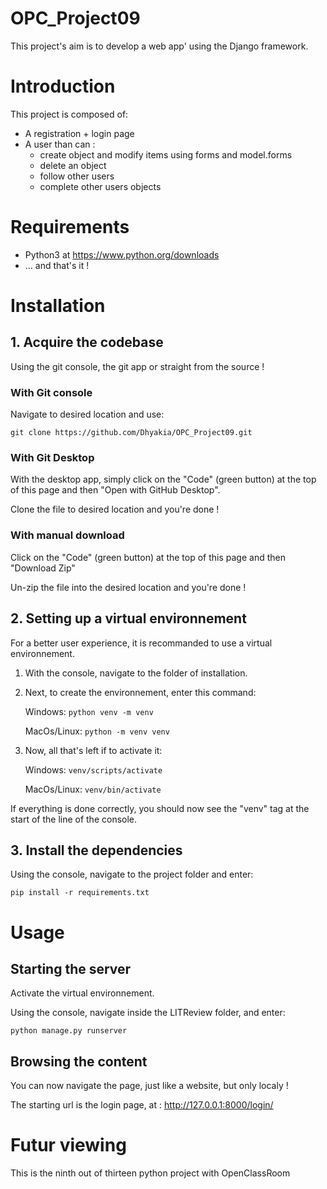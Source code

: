# OPC_Project09

This project's aim is to develop a web app' using the Django framework.


# Introduction

This project is composed of:
* A registration + login page
* A user than can : 
    * create object and modify items using forms and model.forms
    * delete an object
    * follow other users
    * complete other users objects


# Requirements

* Python3 at https://www.python.org/downloads
* ... and that's it !


# Installation

## 1. Acquire the codebase
Using the git console, the git app or straight from the source ! 

### With Git console
Navigate to desired location and use:
```
git clone https://github.com/Dhyakia/OPC_Project09.git
```

### With Git Desktop
With the desktop app, simply click on the "Code" (green button) at the top of this page and then "Open with GitHub Desktop".

Clone the file to desired location and you're done !

### With manual download
Click on the "Code" (green button) at the top of this page and then "Download Zip"

Un-zip the file into the desired location and you're done !

## 2. Setting up a virtual environnement
For a better user experience, it is recommanded to use a virtual environnement.

1. With the console, navigate to the folder of installation.

2. Next, to create the environnement, enter this command:
    
    Windows: ```python venv -m venv ```

    MacOs/Linux: ```python -m venv venv ```

3. Now, all that's left if to activate it:

    Windows: ```venv/scripts/activate```

    MacOs/Linux: ```venv/bin/activate```

If everything is done correctly, you should now see the "venv" tag at the start of the line of the console.

## 3. Install the dependencies

Using the console, navigate to the project folder and enter:
```
pip install -r requirements.txt
```

# Usage

## Starting the server
Activate the virtual environnement.


Using the console, navigate inside the LITReview folder, and enter:

```
python manage.py runserver
```

## Browsing the content
You can now navigate the page, just like a website, but only localy !

The starting url is the login page, at : http://127.0.0.1:8000/login/

# Futur viewing

This is the ninth out of thirteen python project with OpenClassRoom
